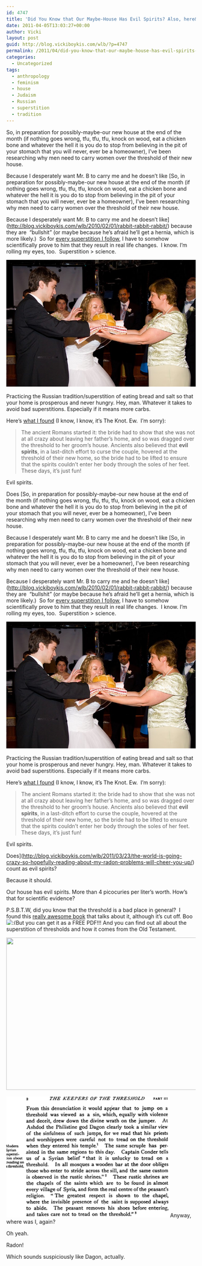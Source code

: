 ```yaml
---
id: 4747
title: 'Did You Know that Our Maybe-House Has Evil Spirits? Also, here&#8217;s a picture of me eating bread.'
date: 2011-04-05T13:03:27+00:00
author: Vicki
layout: post
guid: http://blog.vickiboykis.com/wlb/?p=4747
permalink: /2011/04/did-you-know-that-our-maybe-house-has-evil-spirits-also-heres-a-picture-of-me-eating-bread/
categories:
  - Uncategorized
tags:
  - anthropology
  - feminism
  - house
  - Judaism
  - Russian
  - superstition
  - tradition
---
```

So, in preparation for possibly-maybe-our new house at the end of the month (if nothing goes wrong, tfu, tfu, tfu, knock on wood, eat a chicken bone and whatever the hell it is you do to stop from believing in the pit of your stomach that you will never, ever be a homeowner), I&#8217;ve been researching why men need to carry women over the threshold of their new house.

Because I desperately want Mr. B to carry me and he doesn&#8217;t like [So, in preparation for possibly-maybe-our new house at the end of the month (if nothing goes wrong, tfu, tfu, tfu, knock on wood, eat a chicken bone and whatever the hell it is you do to stop from believing in the pit of your stomach that you will never, ever be a homeowner), I&#8217;ve been researching why men need to carry women over the threshold of their new house.

Because I desperately want Mr. B to carry me and he doesn&#8217;t like](http://blog.vickiboykis.com/wlb/2010/02/01/rabbit-rabbit-rabbit/) because they are  &#8220;bullshit&#8221; (or maybe because he&#8217;s afraid he&#8217;ll get a hernia, which is more likely.)  So for [every superstition I follow](http://en.wikipedia.org/wiki/Russian_traditions_and_superstitions), I have to somehow scientifically prove to him that they result in real life changes.  I know. I&#8217;m rolling my eyes, too.  Superstition > science.

<div id="attachment_4748" style="width: 514px" class="wp-caption aligncenter">
  <a href="https://raw.githubusercontent.com/veekaybee/wlb/gh-pages/assets/images/2011/04/weddingevil.jpg"><img class="size-full wp-image-4748" title="weddingevil" src="https://raw.githubusercontent.com/veekaybee/wlb/gh-pages/assets/images/2011/04/weddingevil.jpg" alt="" width="504" height="337" /></a>
  
  <p class="wp-caption-text">
    Practicing the Russian tradition/superstition of eating bread and salt so that your home is prosperous and never hungry. Hey, man. Whatever it takes to avoid bad superstitions. Especially if it means more carbs.
  </p>
</div>

<p style="text-align: left;">
  Here&#8217;s <a href="http://wedding.theknot.com/wedding-questions/wedding-tradition-questions/qa/carrying-the-bride-over-the-threshold.aspx?MsdVisit=1">what I found</a> (I know, I know, it&#8217;s The Knot. Ew.  I&#8217;m sorry):
</p>

> The ancient Romans started it: the bride had to show that she was not at all crazy about leaving her father&#8217;s home, and so was dragged over the threshold to her groom&#8217;s house. Ancients also believed that **evil spirits**, in a last-ditch effort to curse the couple, hovered at the threshold of their new home, so the bride had to be lifted to ensure that the spirits couldn&#8217;t enter her body through the soles of her feet. These days, it&#8217;s just fun!

Evil spirits.

Does [So, in preparation for possibly-maybe-our new house at the end of the month (if nothing goes wrong, tfu, tfu, tfu, knock on wood, eat a chicken bone and whatever the hell it is you do to stop from believing in the pit of your stomach that you will never, ever be a homeowner), I&#8217;ve been researching why men need to carry women over the threshold of their new house.

Because I desperately want Mr. B to carry me and he doesn&#8217;t like [So, in preparation for possibly-maybe-our new house at the end of the month (if nothing goes wrong, tfu, tfu, tfu, knock on wood, eat a chicken bone and whatever the hell it is you do to stop from believing in the pit of your stomach that you will never, ever be a homeowner), I&#8217;ve been researching why men need to carry women over the threshold of their new house.

Because I desperately want Mr. B to carry me and he doesn&#8217;t like](http://blog.vickiboykis.com/wlb/2010/02/01/rabbit-rabbit-rabbit/) because they are  &#8220;bullshit&#8221; (or maybe because he&#8217;s afraid he&#8217;ll get a hernia, which is more likely.)  So for [every superstition I follow](http://en.wikipedia.org/wiki/Russian_traditions_and_superstitions), I have to somehow scientifically prove to him that they result in real life changes.  I know. I&#8217;m rolling my eyes, too.  Superstition > science.

<div id="attachment_4748" style="width: 514px" class="wp-caption aligncenter">
  <a href="https://raw.githubusercontent.com/veekaybee/wlb/gh-pages/assets/images/2011/04/weddingevil.jpg"><img class="size-full wp-image-4748" title="weddingevil" src="https://raw.githubusercontent.com/veekaybee/wlb/gh-pages/assets/images/2011/04/weddingevil.jpg" alt="" width="504" height="337" /></a>
  
  <p class="wp-caption-text">
    Practicing the Russian tradition/superstition of eating bread and salt so that your home is prosperous and never hungry. Hey, man. Whatever it takes to avoid bad superstitions. Especially if it means more carbs.
  </p>
</div>

<p style="text-align: left;">
  Here&#8217;s <a href="http://wedding.theknot.com/wedding-questions/wedding-tradition-questions/qa/carrying-the-bride-over-the-threshold.aspx?MsdVisit=1">what I found</a> (I know, I know, it&#8217;s The Knot. Ew.  I&#8217;m sorry):
</p>

> The ancient Romans started it: the bride had to show that she was not at all crazy about leaving her father&#8217;s home, and so was dragged over the threshold to her groom&#8217;s house. Ancients also believed that **evil spirits**, in a last-ditch effort to curse the couple, hovered at the threshold of their new home, so the bride had to be lifted to ensure that the spirits couldn&#8217;t enter her body through the soles of her feet. These days, it&#8217;s just fun!

Evil spirits.

Does](http://blog.vickiboykis.com/wlb/2011/03/23/the-world-is-going-crazy-so-hopefully-reading-about-my-radon-problems-will-cheer-you-up/) count as evil spirits?

Because it should.

Our house has evil spirits. More than 4 picocuries per liter&#8217;s worth. How&#8217;s that for scientific evidence?

P.S.B.T.W, did you know that the threshold is a bad place in general?  I found this [really awesome book](http://books.google.com/books?id=Ue4MAAAAIAAJ&ots=BSxvJ6wIqk&dq=carrying%20the%20bride&lr&pg=PA6#v=onepage&q=carrying%20the%20bride&f=false) that talks about it, although it&#8217;s cut off. Boo  <img src="http://blog.vickiboykis.com/wlb/wp-includes/images/smilies/frownie.png" alt=":(" class="wp-smiley" style="height: 1em; max-height: 1em;" />But you can get it as a FREE PDF!!! And you can find out all about the superstition of thresholds and how it comes from the Old Testament.

<img src="http://books.google.com/books?id=Ue4MAAAAIAAJ&pg=PA6&img=1&zoom=3&hl=en&sig=ACfU3U0EyvDsNHql3X2F9emfZM5juOrmZw&ci=55%2C855%2C936%2C705&edge=0" alt="" width="538" height="405" />

[<img class="aligncenter size-full wp-image-4749" title="Screen shot 2011-04-05 at 2.01.09 PM" src="https://raw.githubusercontent.com/veekaybee/wlb/gh-pages/assets/images/2011/04/Screen-shot-2011-04-05-at-2.01.09-PM.png" alt="" width="436" height="322" />](https://raw.githubusercontent.com/veekaybee/wlb/gh-pages/assets/images/2011/04/Screen-shot-2011-04-05-at-2.01.09-PM.png)Anyway, where was I, again?

Oh yeah.

Radon!

Which sounds suspiciously like Dagon, actually.